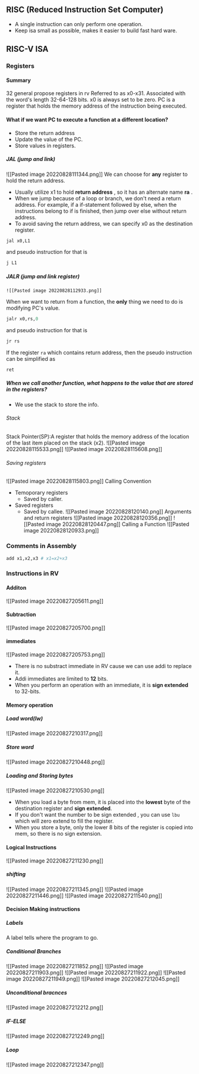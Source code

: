 ## RISC (Reduced Instruction Set Computer)
* A single instruction can only perform one operation.
* Keep isa small as possible, makes it easier to build fast hard ware.
## RISC-V ISA
### Registers
#### Summary
32 general propose registers in rv
Referred to as x0-x31.
Associated with the word's length 32-64-128 bits.
x0 is always set to be zero.
PC is a register that holds the memory address of the instruction being executed.
#### What if we want PC to execute a function at a different location?
* Store the return address
* Update the value of the PC.
* Store values in registers.
##### JAL (jump and link)
![[Pasted image 20220828111344.png]]
We can choose for **any**  register to hold the return address.
* Usually utilize x1 to hold **return address** , so it has an alternate name **ra** .
* When we jump because of a loop or branch, we don't need a return address. For example, if a if-statement followed by else, when the instructions belong to if is finished, then jump over else without return address.
* To avoid saving the return address, we can specify x0  as the destination register.
```R
jal x0,L1
```
and pseudo instruction for that is 
```R
j L1
```
##### JALR (jump and link register)
	![[Pasted image 20220828112933.png]]
When we want to return from a function, the **only** thing we need to do is modifying PC's value.
```R
jalr x0,rs,0
```
and pseudo instruction for that is 
```R
jr rs
```
If the register `ra` which contains return address, then the pseudo instruction can be simplified as 
```R
ret
```


##### When we call another function, what happens to the value that are stored in the registers?
* We use the stack to store the info.
###### Stack
Stack Pointer(SP):A register that holds the memory address of the location of the last item placed on the stack (x2).
![[Pasted image 20220828115533.png]]
![[Pasted image 20220828115608.png]]
###### Saving registers
![[Pasted image 20220828115803.png]] Calling Convention
* Temoporary registers
	* Saved by caller.
* Saved registers 
	* Saved by callee.
![[Pasted image 20220828120140.png]]
Arguments and return registers
![[Pasted image 20220828120356.png]]
![[Pasted image 20220828120447.png]]
Calling a Function
![[Pasted image 20220828120933.png]]
### Comments in Assembly
```R
add x1,x2,x3 # x1=x2+x3
```
### Instructions in RV
#### Additon
![[Pasted image 20220827205611.png]]
#### Subtraction
![[Pasted image 20220827205700.png]]
#### immediates
![[Pasted image 20220827205753.png]]
* There is no substract immediate in RV cause we can use addi to replace it.
* Addi immediates are limited to **12** bits.
* When you perform an operation with an immediate, it is **sign extended** to 32-bits.
#### Memory operation
##### Load word(lw)
![[Pasted image 20220827210317.png]]
##### Store word
![[Pasted image 20220827210448.png]]
##### Loading and Storing bytes
![[Pasted image 20220827210530.png]]
* When you load a byte from mem, it is placed into the **lowest** byte of the destination register and **sign extended**.
* If you don't want the number to be sign extended , you can use  `lbu` which will zero extend to fill the register.
* When you store a byte, only the lower 8 bits of the register is copied into mem, so there is no sign extension.
#### Logical Instructions
![[Pasted image 20220827211230.png]]
##### shifting
![[Pasted image 20220827211345.png]]
![[Pasted image 20220827211446.png]]
![[Pasted image 20220827211540.png]]
#### Decision Making instructions
##### Labels
A label tells where the program to go.
##### Conditional Branches
![[Pasted image 20220827211852.png]]
![[Pasted image 20220827211903.png]]
![[Pasted image 20220827211922.png]]
![[Pasted image 20220827211949.png]]
![[Pasted image 20220827212045.png]]

##### Unconditional bracnces
![[Pasted image 20220827212212.png]]

##### IF-ELSE
![[Pasted image 20220827212249.png]]
##### Loop
![[Pasted image 20220827212347.png]]
